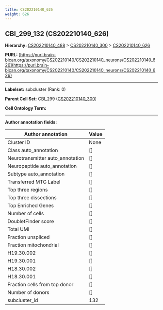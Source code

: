 ```yaml
---
title: CS202210140_626
weight: 626
---
```

## CBI_299_132 (CS202210140_626)
<b>Hierarchy: </b>
[CS202210140_488](../CS202210140_488) >
[CS202210140_300](../CS202210140_300) >
[CS202210140_626](../CS202210140_626)

**PURL:** [https://purl.brain-bican.org/taxonomy/CS202210140/CS202210140_neurons/CS202210140_626](https://purl.brain-bican.org/taxonomy/CS202210140/CS202210140_neurons/CS202210140_626)

---


**Labelset:** subcluster (Rank: 0)

**Parent Cell Set:** CBI_299 ([CS202210140_300](../CS202210140_300))



**Cell Ontology Term:** 

[MARKER GENES.]: #


---

[TRANSFERRED ANNOTATIONS.]: #


[AUTHOR ANNOTATION FIELDS.]: #


**Author annotation fields:**

| Author annotation | Value |
|-------------------|-------|
|Cluster ID|None|
|Class auto_annotation|[]|
|Neurotransmitter auto_annotation|[]|
|Neuropeptide auto_annotation|[]|
|Subtype auto_annotation|[]|
|Transferred MTG Label|[]|
|Top three regions|[]|
|Top three dissections|[]|
|Top Enriched Genes|[]|
|Number of cells|[]|
|DoubletFinder score|[]|
|Total UMI|[]|
|Fraction unspliced|[]|
|Fraction mitochondrial|[]|
|H19.30.002|[]|
|H19.30.001|[]|
|H18.30.002|[]|
|H18.30.001|[]|
|Fraction cells from top donor|[]|
|Number of donors|[]|
|subcluster_id|132|
